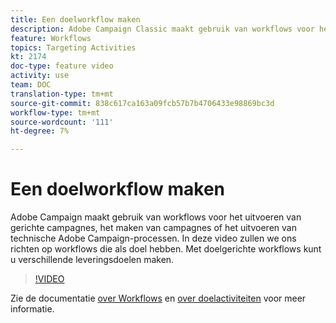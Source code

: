 ```yaml
---
title: Een doelworkflow maken
description: Adobe Campaign Classic maakt gebruik van workflows voor het uitvoeren van gerichte campagnes, het maken van campagnes of het uitvoeren van technische Adobe Campaign-processen. In deze video zullen we ons richten op workflows die als doel hebben. Met doelgerichte workflows kunt u verschillende leveringsdoelen maken.
feature: Workflows
topics: Targeting Activities
kt: 2174
doc-type: feature video
activity: use
team: DOC
translation-type: tm+mt
source-git-commit: 838c617ca163a09fcb57b7b4706433e98869bc3d
workflow-type: tm+mt
source-wordcount: '111'
ht-degree: 7%

---
```



# Een doelworkflow maken

Adobe Campaign maakt gebruik van workflows voor het uitvoeren van gerichte campagnes, het maken van campagnes of het uitvoeren van technische Adobe Campaign-processen. In deze video zullen we ons richten op workflows die als doel hebben. Met doelgerichte workflows kunt u verschillende leveringsdoelen maken.

>[!VIDEO](https://video.tv.adobe.com/v/25605?quality=12)

Zie de documentatie [over Workflows](https://docs.adobe.com/content/help/en/campaign-classic/using/automating-with-workflows/introduction/about-workflows.html)
en [over doelactiviteiten](https://docs.adobe.com/content/help/en/campaign-classic/using/automating-with-workflows/targeting-activities/about-targeting-activities.html) voor meer informatie.
